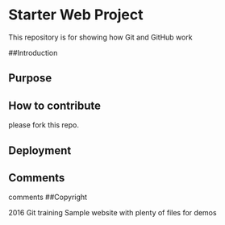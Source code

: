 # Starter Web Project 

This repository is for showing how Git and GitHub work

##Introduction

## Purpose

## How to contribute
please fork this repo.
## Deployment

## Comments
comments
##Copyright

2016 Git training
Sample website with plenty of files for demos
